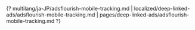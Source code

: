 {? multilang/ja-JP/adsflourish-mobile-tracking.md | localized/deep-linked-ads/adsflourish-mobile-tracking.md | pages/deep-linked-ads/adsflourish-mobile-tracking.md ?}
